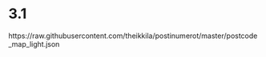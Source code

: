 # 3.1
<p>https://raw.githubusercontent.com/theikkila/postinumerot/master/postcode_map_light.json</p>
